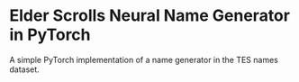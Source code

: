 # Elder Scrolls Neural Name Generator in PyTorch

A simple PyTorch implementation of a name generator in the TES names dataset.
